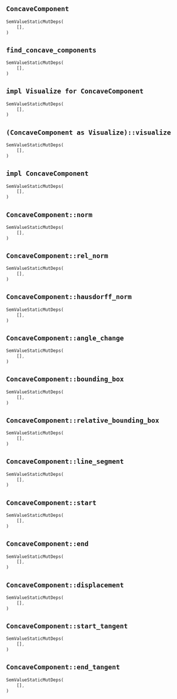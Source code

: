 ## `ConcaveComponent`

```rust
SemValueStaticMutDeps(
    [],
)
```

## `find_concave_components`

```rust
SemValueStaticMutDeps(
    [],
)
```

## `impl Visualize for ConcaveComponent`

```rust
SemValueStaticMutDeps(
    [],
)
```

## `(ConcaveComponent as Visualize)::visualize`

```rust
SemValueStaticMutDeps(
    [],
)
```

## `impl ConcaveComponent`

```rust
SemValueStaticMutDeps(
    [],
)
```

## `ConcaveComponent::norm`

```rust
SemValueStaticMutDeps(
    [],
)
```

## `ConcaveComponent::rel_norm`

```rust
SemValueStaticMutDeps(
    [],
)
```

## `ConcaveComponent::hausdorff_norm`

```rust
SemValueStaticMutDeps(
    [],
)
```

## `ConcaveComponent::angle_change`

```rust
SemValueStaticMutDeps(
    [],
)
```

## `ConcaveComponent::bounding_box`

```rust
SemValueStaticMutDeps(
    [],
)
```

## `ConcaveComponent::relative_bounding_box`

```rust
SemValueStaticMutDeps(
    [],
)
```

## `ConcaveComponent::line_segment`

```rust
SemValueStaticMutDeps(
    [],
)
```

## `ConcaveComponent::start`

```rust
SemValueStaticMutDeps(
    [],
)
```

## `ConcaveComponent::end`

```rust
SemValueStaticMutDeps(
    [],
)
```

## `ConcaveComponent::displacement`

```rust
SemValueStaticMutDeps(
    [],
)
```

## `ConcaveComponent::start_tangent`

```rust
SemValueStaticMutDeps(
    [],
)
```

## `ConcaveComponent::end_tangent`

```rust
SemValueStaticMutDeps(
    [],
)
```

